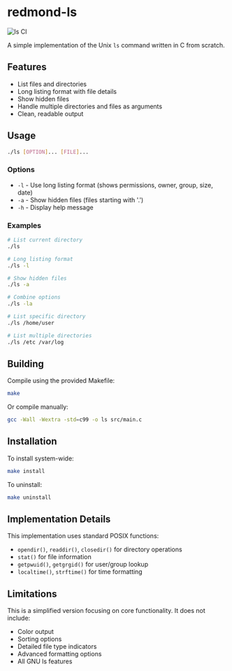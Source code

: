 # redmond-ls

![ls CI](https://github.com/polatengin/redmond-ls/actions/workflows/ci.yml/badge.svg)

A simple implementation of the Unix `ls` command written in C from scratch.

## Features

- List files and directories
- Long listing format with file details
- Show hidden files
- Handle multiple directories and files as arguments
- Clean, readable output

## Usage

```bash
./ls [OPTION]... [FILE]...
```

### Options

- `-l` - Use long listing format (shows permissions, owner, group, size, date)
- `-a` - Show hidden files (files starting with '.')
- `-h` - Display help message

### Examples

```bash
# List current directory
./ls

# Long listing format
./ls -l

# Show hidden files
./ls -a

# Combine options
./ls -la

# List specific directory
./ls /home/user

# List multiple directories
./ls /etc /var/log
```

## Building

Compile using the provided Makefile:

```bash
make
```

Or compile manually:

```bash
gcc -Wall -Wextra -std=c99 -o ls src/main.c
```

## Installation

To install system-wide:

```bash
make install
```

To uninstall:

```bash
make uninstall
```

## Implementation Details

This implementation uses standard POSIX functions:
- `opendir()`, `readdir()`, `closedir()` for directory operations
- `stat()` for file information
- `getpwuid()`, `getgrgid()` for user/group lookup
- `localtime()`, `strftime()` for time formatting

## Limitations

This is a simplified version focusing on core functionality. It does not include:
- Color output
- Sorting options
- Detailed file type indicators
- Advanced formatting options
- All GNU ls features
